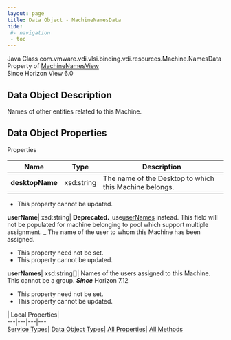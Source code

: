 ```yaml
---
layout: page
title: Data Object - MachineNamesData
hide:
 #- navigation
 - toc
---
```






Java Class
    com.vmware.vdi.vlsi.binding.vdi.resources.Machine.NamesData  
Property of
     [MachineNamesView](vdi.resources.Machine.MachineNamesView.md#field_detail)  
Since 
    Horizon View 6.0

## Data Object Description 

Names of other entities related to this Machine. 

## Data Object Properties

Properties

Name |  Type |  Description   
---|---|---  
**desktopName**|  xsd:string|  The name of the Desktop to which this Machine belongs.   


 * This property cannot be updated.

  
**userName**|  xsd:string| **Deprecated.**_use[userNames](vdi.resources.Machine.NamesData.md#userNames) instead. This field will not be populated for machine belonging to pool which support multiple assignment. _ The name of the user to whom this Machine has been assigned.  
  


 * This property need not be set.
 * This property cannot be updated.

  
**userNames**|  xsd:string[]|  Names of the users assigned to this Machine. This cannot be a group.  **_Since_** Horizon 7.12  


 * This property need not be set.
 * This property cannot be updated.

  
  
  
 | Local Properties|   
---|---|---|---  
[Service Types](index-mo_types.md)| [Data Object Types](index-do_types.md)| [All Properties](index-properties.md)| [All Methods](index-methods.md)  
  
  

